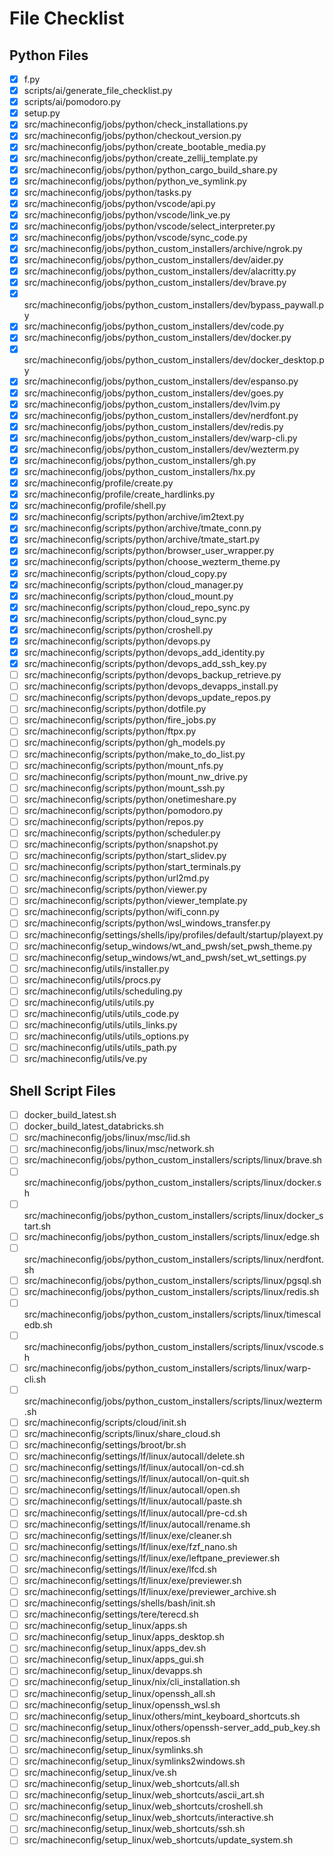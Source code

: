 # File Checklist

## Python Files

- [x] f.py
- [x] scripts/ai/generate_file_checklist.py
- [x] scripts/ai/pomodoro.py
- [x] setup.py
- [x] src/machineconfig/jobs/python/check_installations.py
- [x] src/machineconfig/jobs/python/checkout_version.py
- [x] src/machineconfig/jobs/python/create_bootable_media.py
- [x] src/machineconfig/jobs/python/create_zellij_template.py
- [x] src/machineconfig/jobs/python/python_cargo_build_share.py
- [x] src/machineconfig/jobs/python/python_ve_symlink.py
- [x] src/machineconfig/jobs/python/tasks.py
- [x] src/machineconfig/jobs/python/vscode/api.py
- [x] src/machineconfig/jobs/python/vscode/link_ve.py
- [x] src/machineconfig/jobs/python/vscode/select_interpreter.py
- [x] src/machineconfig/jobs/python/vscode/sync_code.py
- [x] src/machineconfig/jobs/python_custom_installers/archive/ngrok.py
- [x] src/machineconfig/jobs/python_custom_installers/dev/aider.py
- [x] src/machineconfig/jobs/python_custom_installers/dev/alacritty.py
- [x] src/machineconfig/jobs/python_custom_installers/dev/brave.py
- [x] src/machineconfig/jobs/python_custom_installers/dev/bypass_paywall.py
- [x] src/machineconfig/jobs/python_custom_installers/dev/code.py
- [x] src/machineconfig/jobs/python_custom_installers/dev/docker.py
- [x] src/machineconfig/jobs/python_custom_installers/dev/docker_desktop.py
- [x] src/machineconfig/jobs/python_custom_installers/dev/espanso.py
- [x] src/machineconfig/jobs/python_custom_installers/dev/goes.py
- [x] src/machineconfig/jobs/python_custom_installers/dev/lvim.py
- [x] src/machineconfig/jobs/python_custom_installers/dev/nerdfont.py
- [x] src/machineconfig/jobs/python_custom_installers/dev/redis.py
- [x] src/machineconfig/jobs/python_custom_installers/dev/warp-cli.py
- [x] src/machineconfig/jobs/python_custom_installers/dev/wezterm.py
- [x] src/machineconfig/jobs/python_custom_installers/gh.py
- [x] src/machineconfig/jobs/python_custom_installers/hx.py
- [x] src/machineconfig/profile/create.py
- [x] src/machineconfig/profile/create_hardlinks.py
- [x] src/machineconfig/profile/shell.py
- [x] src/machineconfig/scripts/python/archive/im2text.py
- [x] src/machineconfig/scripts/python/archive/tmate_conn.py
- [x] src/machineconfig/scripts/python/archive/tmate_start.py
- [x] src/machineconfig/scripts/python/browser_user_wrapper.py
- [x] src/machineconfig/scripts/python/choose_wezterm_theme.py
- [x] src/machineconfig/scripts/python/cloud_copy.py
- [x] src/machineconfig/scripts/python/cloud_manager.py
- [x] src/machineconfig/scripts/python/cloud_mount.py
- [x] src/machineconfig/scripts/python/cloud_repo_sync.py
- [x] src/machineconfig/scripts/python/cloud_sync.py
- [x] src/machineconfig/scripts/python/croshell.py
- [x] src/machineconfig/scripts/python/devops.py
- [x] src/machineconfig/scripts/python/devops_add_identity.py
- [x] src/machineconfig/scripts/python/devops_add_ssh_key.py
- [ ] src/machineconfig/scripts/python/devops_backup_retrieve.py
- [ ] src/machineconfig/scripts/python/devops_devapps_install.py
- [ ] src/machineconfig/scripts/python/devops_update_repos.py
- [ ] src/machineconfig/scripts/python/dotfile.py
- [ ] src/machineconfig/scripts/python/fire_jobs.py
- [ ] src/machineconfig/scripts/python/ftpx.py
- [ ] src/machineconfig/scripts/python/gh_models.py
- [ ] src/machineconfig/scripts/python/make_to_do_list.py
- [ ] src/machineconfig/scripts/python/mount_nfs.py
- [ ] src/machineconfig/scripts/python/mount_nw_drive.py
- [ ] src/machineconfig/scripts/python/mount_ssh.py
- [ ] src/machineconfig/scripts/python/onetimeshare.py
- [ ] src/machineconfig/scripts/python/pomodoro.py
- [ ] src/machineconfig/scripts/python/repos.py
- [ ] src/machineconfig/scripts/python/scheduler.py
- [ ] src/machineconfig/scripts/python/snapshot.py
- [ ] src/machineconfig/scripts/python/start_slidev.py
- [ ] src/machineconfig/scripts/python/start_terminals.py
- [ ] src/machineconfig/scripts/python/url2md.py
- [ ] src/machineconfig/scripts/python/viewer.py
- [ ] src/machineconfig/scripts/python/viewer_template.py
- [ ] src/machineconfig/scripts/python/wifi_conn.py
- [ ] src/machineconfig/scripts/python/wsl_windows_transfer.py
- [ ] src/machineconfig/settings/shells/ipy/profiles/default/startup/playext.py
- [ ] src/machineconfig/setup_windows/wt_and_pwsh/set_pwsh_theme.py
- [ ] src/machineconfig/setup_windows/wt_and_pwsh/set_wt_settings.py
- [ ] src/machineconfig/utils/installer.py
- [ ] src/machineconfig/utils/procs.py
- [ ] src/machineconfig/utils/scheduling.py
- [ ] src/machineconfig/utils/utils.py
- [ ] src/machineconfig/utils/utils_code.py
- [ ] src/machineconfig/utils/utils_links.py
- [ ] src/machineconfig/utils/utils_options.py
- [ ] src/machineconfig/utils/utils_path.py
- [ ] src/machineconfig/utils/ve.py

## Shell Script Files

- [ ] docker_build_latest.sh
- [ ] docker_build_latest_databricks.sh
- [ ] src/machineconfig/jobs/linux/msc/lid.sh
- [ ] src/machineconfig/jobs/linux/msc/network.sh
- [ ] src/machineconfig/jobs/python_custom_installers/scripts/linux/brave.sh
- [ ] src/machineconfig/jobs/python_custom_installers/scripts/linux/docker.sh
- [ ] src/machineconfig/jobs/python_custom_installers/scripts/linux/docker_start.sh
- [ ] src/machineconfig/jobs/python_custom_installers/scripts/linux/edge.sh
- [ ] src/machineconfig/jobs/python_custom_installers/scripts/linux/nerdfont.sh
- [ ] src/machineconfig/jobs/python_custom_installers/scripts/linux/pgsql.sh
- [ ] src/machineconfig/jobs/python_custom_installers/scripts/linux/redis.sh
- [ ] src/machineconfig/jobs/python_custom_installers/scripts/linux/timescaledb.sh
- [ ] src/machineconfig/jobs/python_custom_installers/scripts/linux/vscode.sh
- [ ] src/machineconfig/jobs/python_custom_installers/scripts/linux/warp-cli.sh
- [ ] src/machineconfig/jobs/python_custom_installers/scripts/linux/wezterm.sh
- [ ] src/machineconfig/scripts/cloud/init.sh
- [ ] src/machineconfig/scripts/linux/share_cloud.sh
- [ ] src/machineconfig/settings/broot/br.sh
- [ ] src/machineconfig/settings/lf/linux/autocall/delete.sh
- [ ] src/machineconfig/settings/lf/linux/autocall/on-cd.sh
- [ ] src/machineconfig/settings/lf/linux/autocall/on-quit.sh
- [ ] src/machineconfig/settings/lf/linux/autocall/open.sh
- [ ] src/machineconfig/settings/lf/linux/autocall/paste.sh
- [ ] src/machineconfig/settings/lf/linux/autocall/pre-cd.sh
- [ ] src/machineconfig/settings/lf/linux/autocall/rename.sh
- [ ] src/machineconfig/settings/lf/linux/exe/cleaner.sh
- [ ] src/machineconfig/settings/lf/linux/exe/fzf_nano.sh
- [ ] src/machineconfig/settings/lf/linux/exe/leftpane_previewer.sh
- [ ] src/machineconfig/settings/lf/linux/exe/lfcd.sh
- [ ] src/machineconfig/settings/lf/linux/exe/previewer.sh
- [ ] src/machineconfig/settings/lf/linux/exe/previewer_archive.sh
- [ ] src/machineconfig/settings/shells/bash/init.sh
- [ ] src/machineconfig/settings/tere/terecd.sh
- [ ] src/machineconfig/setup_linux/apps.sh
- [ ] src/machineconfig/setup_linux/apps_desktop.sh
- [ ] src/machineconfig/setup_linux/apps_dev.sh
- [ ] src/machineconfig/setup_linux/apps_gui.sh
- [ ] src/machineconfig/setup_linux/devapps.sh
- [ ] src/machineconfig/setup_linux/nix/cli_installation.sh
- [ ] src/machineconfig/setup_linux/openssh_all.sh
- [ ] src/machineconfig/setup_linux/openssh_wsl.sh
- [ ] src/machineconfig/setup_linux/others/mint_keyboard_shortcuts.sh
- [ ] src/machineconfig/setup_linux/others/openssh-server_add_pub_key.sh
- [ ] src/machineconfig/setup_linux/repos.sh
- [ ] src/machineconfig/setup_linux/symlinks.sh
- [ ] src/machineconfig/setup_linux/symlinks2windows.sh
- [ ] src/machineconfig/setup_linux/ve.sh
- [ ] src/machineconfig/setup_linux/web_shortcuts/all.sh
- [ ] src/machineconfig/setup_linux/web_shortcuts/ascii_art.sh
- [ ] src/machineconfig/setup_linux/web_shortcuts/croshell.sh
- [ ] src/machineconfig/setup_linux/web_shortcuts/interactive.sh
- [ ] src/machineconfig/setup_linux/web_shortcuts/ssh.sh
- [ ] src/machineconfig/setup_linux/web_shortcuts/update_system.sh
